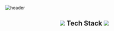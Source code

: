 ![header](https://capsule-render.vercel.app/api?type=waving&color=FFD700&height=300&section=header&text=HanGyul%20Kang&fontSize=80)
<br>
<h2 align="center">
    <img src="https://img.icons8.com/external-parzival-1997-outline-color-parzival-1997/25/000000/external-technology-renewable-energy-parzival-1997-outline-color-parzival-1997.png"/>
        Tech Stack
    <img src="https://img.icons8.com/external-parzival-1997-outline-color-parzival-1997/25/000000/external-technology-renewable-energy-parzival-1997-outline-color-parzival-1997.png"/>
</h2>
<br>
<div align="center">
    <img src="https://img.shields.io/badge/GitHub-181717?logo=GitHub&style=flat-square&logoColor=white" alt="">
</div>

<div align="center">
    <img src="https://img.shields.io/badge/Java-007396?logo=java&style=flat-square&logoColor=white" alt="">
    <img src="https://img.shields.io/badge/HTML5-E34F26?logo=html5&style=flat-square&logoColor=white" alt="">
    <img src="https://img.shields.io/badge/JavaScript-F7DF1E?logo=javascript&style=flat-square&logoColor=white" alt="">
    <img src="https://img.shields.io/badge/jQuery-0769AD?logo=jQuery&style=flat-square&logoColor=white" alt="">
    <img src="https://img.shields.io/badge/Oracle-F80000?logo=Oracle&style=flat-square&logoColor=white" alt="">
</div>

<div align="center">
    <img src="https://img.shields.io/badge/Spring-6DB33F?logo=Spring&style=flat-square&logoColor=white" alt="">
    <img src="https://img.shields.io/badge/SpringBoot-6DB33F?logo=SpringBoot&style=flat-square&logoColor=white" alt="">
    <img src="https://img.shields.io/badge/Eclipse IDE-2C2255?logo=Eclipse&style=flat-square&logoColor=white" alt="">
    <img src="https://img.shields.io/badge/IntelliJ IDEA-000000?logo=IntelliJIDEA&style=flat-square&logoColor=white" alt="">    
</div>


<br>
